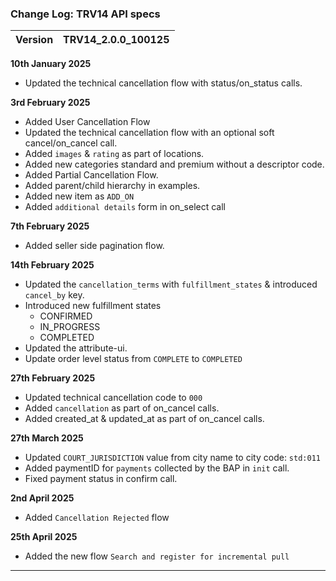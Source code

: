 ### Change Log:  TRV14 API specs

| Version | TRV14_2.0.0_100125 |
| :------ | :----------------- |

****10th January 2025****

- Updated the technical cancellation flow with status/on_status calls.

****3rd February 2025****

- Added User Cancellation Flow
- Updated the technical cancellation flow with an optional soft cancel/on_cancel call.
- Added `images` & `rating` as part of locations.
- Added new categories standard and premium without a descriptor code.
- Added Partial Cancellation Flow.
- Added parent/child hierarchy in examples.
- Added new item as `ADD_ON`
- Added `additional details` form in on_select call

****7th February 2025****

- Added seller side pagination flow.

****14th February 2025****

- Updated the `cancellation_terms` with `fulfillment_states` & introduced `cancel_by` key.
- Introduced new fulfillment states
  - CONFIRMED
  - IN_PROGRESS
  - COMPLETED
- Updated the attribute-ui.
- Update order level status from `COMPLETE` to `COMPLETED`

****27th February 2025****
- Updated technical cancellation code to `000`
- Added `cancellation` as part of on_cancel calls.
- Added created_at & updated_at as part of on_cancel calls.

****27th March 2025****
 - Updated `COURT_JURISDICTION` value from city name to city code: `std:011`
 - Added paymentID for `payments` collected by the BAP in `init` call.
 - Fixed payment status in confirm call.

 ****2nd April 2025****
  - Added `Cancellation Rejected` flow

 ****25th April 2025****
  - Added the new flow `Search and register for incremental pull`
  ----------------------------
